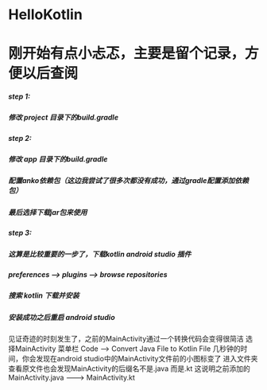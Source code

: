 # HelloKotlin
# 刚开始有点小忐忑，主要是留个记录，方便以后查阅
##### step 1:
##### 修改 project 目录下的build.gradle

##### step 2:
##### 修改 app 目录下的build.gradle
##### 配置anko依赖包（这边我尝试了很多次都没有成功，通过gradle配置添加依赖包）
##### 最后选择下载jar包来使用

##### step 3:
##### 这算是比较重要的一步了，下载kotlin android studio 插件
##### preferences --> plugins --> browse repositories
##### 搜索 kotlin 下载并安装
##### 安装成功之后重启 android studio

见证奇迹的时刻发生了，之前的MainActivity通过一个转换代码会变得很简洁
选择MainActivity
菜单栏
Code --> Convert Java File to Kotlin File
几秒钟的时间，你会发现在android studio中的MainActivity文件前的小图标变了
进入文件夹查看原文件也会发现MainActivity的后缀名不是.java 而是.kt
这说明之前添加的MainActivity.java ---> MainActivity.kt





